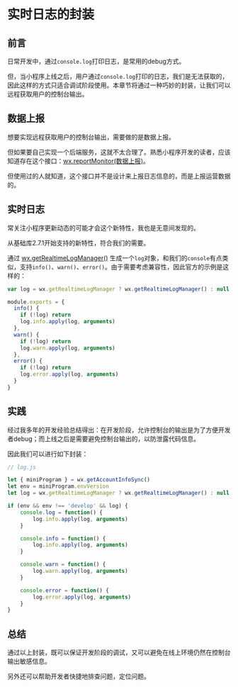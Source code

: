 # 实时日志的封装

## 前言

日常开发中，通过`console.log`打印日志，是常用的debug方式。

但，当小程序上线之后，用户通过`console.log`打印的日志，我们是无法获取的，因此这样的方式只适合调试阶段使用。本章节将通过一种巧妙的封装，让我们可以远程获取用户的控制台输出。

## 数据上报

想要实现远程获取用户的控制台输出，需要做的是数据上报。

但如果要自己实现一个后端服务，这就不太合理了。熟悉小程序开发的读者，应该知道存在这个接口：[wx.reportMonitor(数据上报)](https://developers.weixin.qq.com/miniprogram/dev/api/open-api/report/wx.reportMonitor.html)。

但使用过的人就知道，这个接口并不是设计来上报日志信息的，而是上报运营数据的。

## 实时日志

常关注小程序更新动态的可能才会这个新特性，我也是无意间发现的。

从基础库2.7.1开始支持的新特性，符合我们的需要。

通过 [wx.getRealtimeLogManager()](https://developers.weixin.qq.com/miniprogram/dev/framework/realtimelog/) 生成一个`log`对象，和我们的`console`有点类似，支持`info()`、`warn()`、`error()`。由于需要考虑兼容性，因此官方的示例是这样的：

```js
var log = wx.getRealtimeLogManager ? wx.getRealtimeLogManager() : null

module.exports = {
  info() {
    if (!log) return
    log.info.apply(log, arguments)
  },
  warn() {
    if (!log) return
    log.warn.apply(log, arguments)
  },
  error() {
    if (!log) return
    log.error.apply(log, arguments)
  }
}
```

## 实践

经过我多年的开发经验总结得出：在开发阶段，允许控制台的输出是为了方便开发者debug；而上线之后是需要避免控制台输出的，以防泄露代码信息。

因此我们可以进行如下封装：

```js
// log.js

let { miniProgram } = wx.getAccountInfoSync()
let env = miniProgram.envVersion
let log = wx.getRealtimeLogManager ? wx.getRealtimeLogManager() : null

if (env && env !== 'develop' && log) {
    console.log = function() {
        log.info.apply(log, arguments)
    }

    console.info = function() {
        log.info.apply(log, arguments)
    }

    console.warn = function() {
        log.warn.apply(log, arguments)
    }

    console.error = function() {
        log.error.apply(log, arguments)
    }
}
```

## 总结

通过以上封装，既可以保证开发阶段的调试，又可以避免在线上环境仍然在控制台输出敏感信息。

另外还可以帮助开发者快捷地排查问题，定位问题。